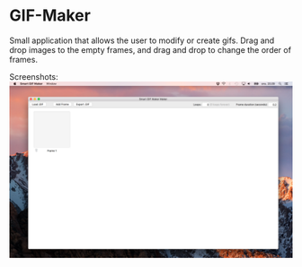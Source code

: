 # GIF-Maker
Small application that allows the user to modify or create gifs. Drag and drop images to the empty frames, and drag and drop to change the order of frames.


Screenshots:
![New window](screenshots/ss1.png)
